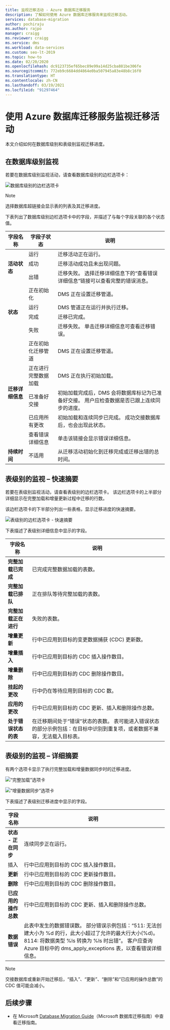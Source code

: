 ```yaml
---
title: 监视迁移活动 - Azure 数据库迁移服务
description: 了解如何使用 Azure 数据库迁移服务来监视迁移活动。
services: database-migration
author: pochiraju
ms.author: rajpo
manager: craigg
ms.reviewer: craigg
ms.service: dms
ms.workload: data-services
ms.custom: seo-lt-2019
ms.topic: how-to
ms.date: 02/20/2020
ms.openlocfilehash: dc9123735ef65bec89e99a14d25cba881be306fe
ms.sourcegitcommit: 772eb9c6684dd4864e0ba507945a83e48b8c16f0
ms.translationtype: HT
ms.contentlocale: zh-CN
ms.lasthandoff: 03/19/2021
ms.locfileid: "91297464"
---
```

# <a name="monitor-migration-activity-using-the-azure-database-migration-service"></a>使用 Azure 数据库迁移服务监视迁移活动
本文介绍如何在数据库级别和表级别监视迁移进度。

## <a name="monitor-at-the-database-level"></a>在数据库级别监视
若要在数据库级别监视活动，请查看数据库级别的边栏选项卡：

![数据库级别的边栏选项卡](media/how-to-monitor-migration-activity/dms-database-level-blade.png)

> [!NOTE]
> 选择数据库超链接会显示表的列表及其迁移进度。

下表列出了数据库级别边栏选项卡中的字段，并描述了与每个字段关联的各个状态值。

<table id='overview' class='overview'>
  <thead>
    <tr>
      <th class="x-hidden-focus"><strong>字段名称</strong></th>
      <th><strong>字段子状态</strong></th>
      <th><strong>说明</strong></th>
    </tr>
  </thead>
  <tbody>
    <tr>
      <td rowspan="3" class="ActivityStatus"><strong>活动状态</strong></td>
      <td>运行</td>
      <td>迁移活动正在运行。</td>
    </tr>
    <tr>
      <td>成功</td>
      <td>迁移活动成功且未出现问题。</td>
    </tr>
    <tr>
      <td>出错</td>
      <td>迁移失败。 选择迁移详细信息下的“查看错误详细信息”链接可以查看完整的错误消息。</td>
    </tr>
    <tr>
      <td rowspan="4" class="Status"><strong>状态</strong></td>
      <td>正在初始化</td>
      <td>DMS 正在设置迁移管道。</td>
    </tr>
    <tr>
      <td>运行</td>
      <td>DMS 管道正在运行并执行迁移。</td>
    </tr>
    <tr>
      <td>完成</td>
      <td>迁移已完成。</td>
    </tr>
    <tr>
      <td>失败</td>
      <td>迁移失败。 单击迁移详细信息可查看迁移错误。</td>
    </tr>
    <tr>
      <td rowspan="5" class="migration-details"><strong>迁移详细信息</strong></td>
      <td>正在初始化迁移管道</td>
      <td>DMS 正在设置迁移管道。</td>
    </tr>
    <tr>
      <td>正在进行完整数据加载</td>
      <td>DMS 正在执行初始加载。</td>
    </tr>
    <tr>
      <td>已准备好交接</td>
      <td>初始加载完成后，DMS 会将数据库标记为已准备好交接。 用户应检查数据是否已跟上连续同步的进度。</td>
    </tr>
    <tr>
      <td>已应用所有更改</td>
      <td>初始加载和连续同步已完成。 成功交接数据库后，也会出现此状态。</td>
    </tr>
    <tr>
      <td>查看错误详细信息</td>
      <td>单击该链接会显示错误详细信息。</td>
    </tr>
    <tr>
      <td rowspan="1" class="duration"><strong>持续时间</strong></td>
      <td>不适用</td>
      <td>从迁移活动初始化到迁移完成或迁移出错的总时间。</td>
    </tr>
     </tbody>
</table>

## <a name="monitor-at-table-level--quick-summary"></a>表级别的监视 – 快速摘要
若要在表级别监视活动，请查看表级别的边栏选项卡。 该边栏选项卡的上半部分详细显示在完整加载和增量更新过程中迁移的行数。 

该边栏选项卡的下半部分列出一些表格，显示迁移进度的快速摘要。

![表级别的边栏选项卡 - 快速摘要](media/how-to-monitor-migration-activity/dms-table-level-blade-summary.png)

下表描述了表级别详细信息中显示的字段。

| 字段名称        | 说明       |
| ------------- | ------------- |
| **完整加载已完成**      | 已完成完整数据加载的表数。 |
| **完整加载已排队**      | 正在排队等待完整加载的表数。      |
| **完整加载正在进行** | 失败的表数。      |
| **增量更新**      | 行中已应用到目标的变更数据捕获 (CDC) 更新数。 |
| **增量插入**      | 行中已应用到目标的 CDC 插入操作数目。      |
| **增量删除** | 行中已应用到目标的 CDC 删除操作数目。      |
| **挂起的更改**      | 行中仍在等待应用到目标的 CDC 数。 |
| **应用的更改**      | 行中已应用到目标的 CDC 更新、插入和删除操作总数。      |
| **处于错误状态的表** | 在迁移期间处于“错误”状态的表数。 表可能进入错误状态的部分示例包括：在目标中识别到重复项，或者数据不兼容，无法载入目标表。      |

## <a name="monitor-at-table-level--detailed-summary"></a>表级别的监视 – 详细摘要
有两个选项卡显示了执行完整加载和增量数据同步时的迁移进度。
    
![“完整加载”选项卡](media/how-to-monitor-migration-activity/dms-full-load-tab.png)

![“增量数据同步”选项卡](media/how-to-monitor-migration-activity/dms-incremental-data-sync-tab.png)

下表描述了表级别迁移进度中显示的字段。

| 字段名称        | 说明       |
| ------------- | ------------- |
| **状态 - 正在同步**      | 连续同步正在运行。 |
| 插入      | 行中已应用到目标的 CDC 插入操作数目。      |
| **更新** | 行中已应用到目标的 CDC 更新操作数目。      |
| **删除**      | 行中已应用到目标的 CDC 删除操作数目。 |
| **已应用的操作总数**      | 行中已应用到目标的 CDC 更新、插入和删除操作总数。 |
| **数据错误** | 此表中发生的数据错误数。 部分错误示例包括：“511: 无法创建大小为 %d 的行，此大小超过了允许的最大行大小(%d)。8114: 将数据类型 %ls 转换为 %ls 时出错”。  客户应查询 Azure 目标中的 dms_apply_exceptions 表，以查看错误详细信息。    |

> [!NOTE]
> 交接数据库或重新开始迁移后，“插入”、“更新”、“删除”和“已应用的操作总数”的 CDC 值可能会减小。

## <a name="next-steps"></a>后续步骤
- 在 Microsoft [Database Migration Guide](https://datamigration.microsoft.com/)（Microsoft 数据库迁移指南）中查看迁移指南。